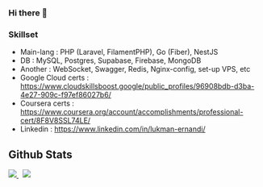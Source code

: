 ### Hi there 👋


### Skillset

- Main-lang : PHP (Laravel, FilamentPHP), Go (Fiber), NestJS
- DB : MySQL, Postgres, Supabase, Firebase, MongoDB
- Another : WebSocket, Swagger, Redis, Nginx-config, set-up VPS, etc
- Google Cloud certs : https://www.cloudskillsboost.google/public_profiles/96908bdb-d3ba-4e27-909c-f97ef86027b6/
- Coursera certs : https://www.coursera.org/account/accomplishments/professional-cert/8F8V8SSL74LE/
- Linkedin : https://www.linkedin.com/in/lukman-ernandi/

## Github Stats
<p align="left">
  <a href="https://github-readme-stats.vercel.app/api?username=Lukmanern">
    <img src="https://github-readme-stats.vercel.app/api?username=Lukmanern&hide_title=true&hide=stars&count_private=true&show_icons=true&border_radius=10&bg_color=21272e&title_color=4790f0&icon_color=4790f0&text_color=a8bac7&border_color=a8bac7" />
  </a>
  &nbsp
  <a href="https://github-readme-stats.vercel.app/api/top-langs/?username=Lukmanern">
    <img src="https://github-readme-stats.vercel.app/api/top-langs/?username=Lukmanern&hide=blade,shell&langs_count=4&layout=compact&card_width=230&border_radius=10&bg_color=21272e&title_color=4790f0&text_color=a8bac7&border_color=a8bac7" />
  </a>
</p>
